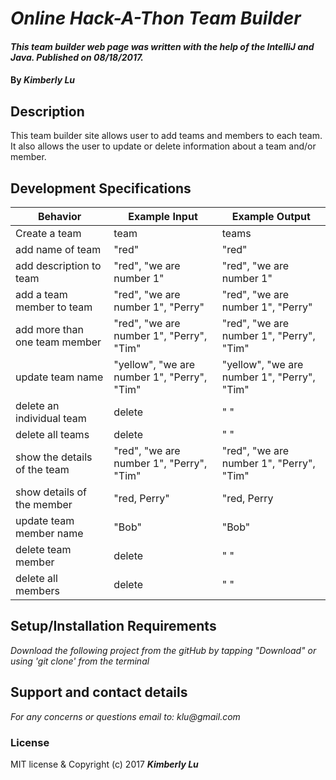 # _Online Hack-A-Thon Team Builder_
####  _This team builder web page was written with the help of the IntelliJ and Java. Published on 08/18/2017._
#### By _**Kimberly Lu**_

## Description
This team builder site allows user to add teams and members to each team.  It also allows the user to update or delete information about a team and/or member.

## Development Specifications
| Behavior      | Example Input         | Example Output        |
| ------------- | ------------- | ------------- |
| Create a team | team  |     teams        |
| add name of team  |      "red"  | "red"|
| add description to team | "red", "we are number 1" | "red", "we are number 1"|  
| add a team member to team| "red", "we are number 1", "Perry"| "red", "we are number 1", "Perry"|  
| add more than one team member | "red", "we are number 1", "Perry", "Tim"| "red", "we are number 1", "Perry", "Tim" |
| update team name | "yellow", "we are number 1", "Perry", "Tim"| "yellow", "we are number 1", "Perry", "Tim"|
|delete an individual team |delete|" " |
|delete all teams|delete|" "|
|show the details of the team|"red", "we are number 1", "Perry", "Tim"|"red", "we are number 1", "Perry", "Tim"|
|show details of the member|"red, Perry"|"red, Perry|
update team member name|"Bob"|"Bob"|
|delete team member|delete|" "|
|delete all members|delete|" "|

## Setup/Installation Requirements
_Download the following project from the gitHub by tapping "Download" or using 'git clone' from the terminal_

## Support and contact details
_For any concerns or questions email to: klu@gmail.com_

### License
MIT license & Copyright (c) 2017 **_Kimberly Lu_**
